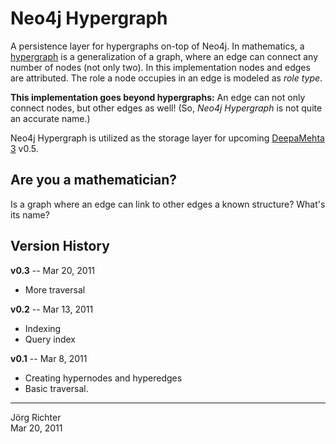 
Neo4j Hypergraph
================

A persistence layer for hypergraphs on-top of Neo4j. In mathematics, a [hypergraph](http://en.wikipedia.org/wiki/Hypergraph) is a generalization of a graph, where an edge can connect any number of nodes (not only two). In this implementation nodes and edges are attributed. The role a node occupies in an edge is modeled as *role type*.

**This implementation goes beyond hypergraphs:** An edge can not only connect nodes, but other edges as well! (So, *Neo4j Hypergraph* is not quite an accurate name.)

Neo4j Hypergraph is utilized as the storage layer for upcoming [DeepaMehta 3](https://github.com/jri/deepamehta3) v0.5.


Are you a mathematician?
------------------------

Is a graph where an edge can link to other edges a known structure? What's its name?


Version History
---------------

**v0.3** -- Mar 20, 2011

* More traversal

**v0.2** -- Mar 13, 2011

* Indexing
* Query index

**v0.1** -- Mar 8, 2011

* Creating hypernodes and hyperedges
* Basic traversal.


------------
Jörg Richter  
Mar 20, 2011

